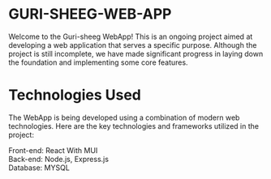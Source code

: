 # GURI-SHEEG-WEB-APP
Welcome to the Guri-sheeg WebApp! This is an ongoing project aimed at developing a web application that serves a specific purpose. Although the project is still incomplete, 
we have made significant progress in laying down the foundation and implementing some core features.

# Technologies Used
The WebApp is being developed using a combination of modern web technologies. Here are the key technologies and frameworks utilized in the project:

Front-end: React With MUI <br>
Back-end: Node.js, Express.js<br>
Database: MYSQL
